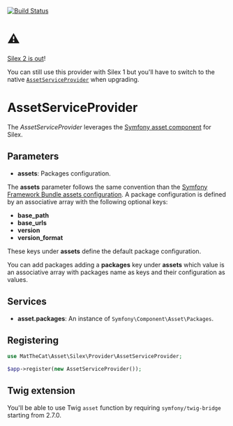[![Build Status](https://travis-ci.org/MatTheCat/silex-asset-provider.svg?branch=master)](https://travis-ci.org/MatTheCat/silex-asset-provider)

# :warning:

[Silex 2 is out](https://twitter.com/fabpot/status/732848312819318784)!

You can still use this provider with Silex 1 but you'll have to switch to the native [`AssetServiceProvider`](http://silex.sensiolabs.org/doc/master/providers/asset.html) when upgrading.

# AssetServiceProvider

The *AssetServiceProvider* leverages the [Symfony asset component](http://symfony.com/doc/current/components/asset/introduction.html) for Silex.

## Parameters

- **assets**: Packages configuration.

The **assets** parameter follows the same convention than the [Symfony Framework Bundle assets configuration](http://symfony.com/doc/current/reference/configuration/framework.html#assets).
A package configuration is defined by an associative array with the following optional keys:

- **base_path**
- **base_urls**
- **version**
- **version_format**

These keys under **assets** define the default package configuration.

You can add packages adding a **packages** key under **assets** which value is an associative array with packages name as keys and their configuration as values.

## Services

- **asset.packages**: An instance of `Symfony\Component\Asset\Packages`.

## Registering

```php
use MatTheCat\Asset\Silex\Provider\AssetServiceProvider;

$app->register(new AssetServiceProvider());
```

## Twig extension

You'll be able to use Twig `asset` function by requiring `symfony/twig-bridge` starting from 2.7.0.